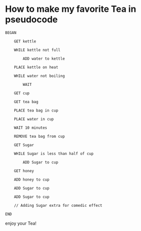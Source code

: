 # How to make my favorite Tea in pseudocode

	BEGAN
	
		GET kettle
	
		WHILE kettle not full
	
			ADD water to kettle
	
		PLACE kettle on heat
	
		WHILE water not boiling
	
			WAIT
	
		GET cup
	
		GET tea bag
	
		PLACE tea bag in cup
	
		PLACE water in cup
	
		WAIT 10 minutes
	
		REMOVE tea bag from cup

  		GET Sugar
	
		WHILE Sugar is less than half of cup
  			
			ADD Sugar to cup
	
		GET honey
	
		ADD honey to cup
	
		ADD Sugar to cup
	
		ADD Sugar to cup

  		// Adding Sugar extra for comedic effect
	
	END

 enjoy your Tea!
